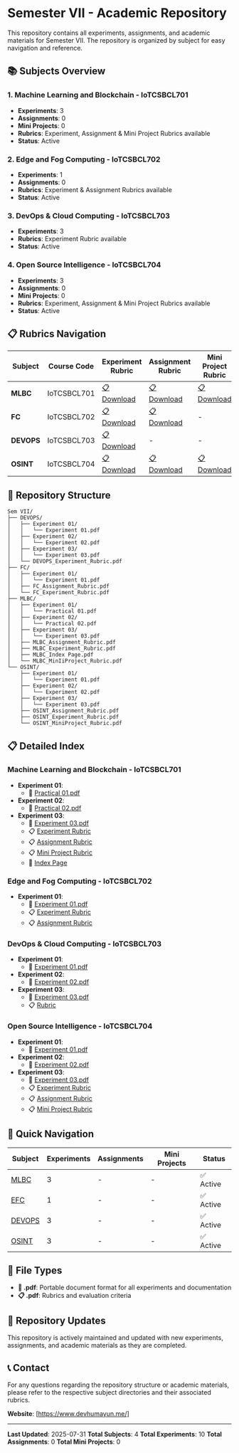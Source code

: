 # Semester VII - Academic Repository

This repository contains all experiments, assignments, and academic materials for Semester VII. The repository is organized by subject for easy navigation and reference.

## 📚 Subjects Overview

### 1. **Machine Learning and Blockchain** - IoTCSBCL701
- **Experiments**: 3
- **Assignments**: 0
- **Mini Projects**: 0
- **Rubrics**: Experiment, Assignment & Mini Project Rubrics available
- **Status**: Active

### 2. **Edge and Fog Computing** - IoTCSBCL702
- **Experiments**: 1
- **Assignments**: 0
- **Rubrics**: Experiment & Assignment Rubrics available
- **Status**: Active

### 3. **DevOps & Cloud Computing** - IoTCSBCL703
- **Experiments**: 3
- **Rubrics**: Experiment Rubric available
- **Status**: Active

### 4. **Open Source Intelligence** - IoTCSBCL704
- **Experiments**: 3
- **Assignments**: 0
- **Mini Projects**: 0
- **Rubrics**: Experiment, Assignment & Mini Project Rubrics available
- **Status**: Active

## 📋 Rubrics Navigation

| Subject | Course Code | Experiment Rubric | Assignment Rubric | Mini Project Rubric |
|---------|-------------|-------------------|-------------------|-------------------|
| **MLBC** | IoTCSBCL701 | [📋 Download](MLBC/MLBC_Experiment_Rubric.pdf) | [📋 Download](MLBC/MLBC_Assignment_Rubric.pdf) | [📋 Download](MLBC/MLBC_MinIiProject_Rubric.pdf) |
| **FC** | IoTCSBCL702 | [📋 Download](FC/FC_Experiment_Rubric.pdf) | [📋 Download](FC/FC_Assignment_Rubric.pdf) | - |
| **DEVOPS** | IoTCSBCL703 | [📋 Download](DEVOPS/DEVOPS_Experiment_Rubric.pdf) | - | - |
| **OSINT** | IoTCSBCL704 | [📋 Download](OSINT/OSINT_Experiment_Rubric.pdf) | [📋 Download](OSINT/OSINT_Assignment_Rubric.pdf) | [📋 Download](OSINT/OSINT_MiniProject_Rubric.pdf) |

## 📁 Repository Structure

```
Sem VII/
├── DEVOPS/
│   ├── Experiment 01/
│   │   └── Experiment 01.pdf
│   ├── Experiment 02/
│   │   └── Experiment 02.pdf
│   ├── Experiment 03/
│   │   └── Experiment 03.pdf
│   └── DEVOPS_Experiment_Rubric.pdf
├── FC/
│   ├── Experiment 01/
│   │   └── Experiment 01.pdf
│   ├── FC_Assignment_Rubric.pdf
│   └── FC_Experiment_Rubric.pdf
├── MLBC/
│   ├── Experiment 01/
│   │   └── Practical 01.pdf
│   ├── Experiment 02/
│   │   └── Practical 02.pdf
│   ├── Experiment 03/
│   │   └── Experiment 03.pdf
│   ├── MLBC_Assignment_Rubric.pdf
│   ├── MLBC_Experiment_Rubric.pdf
│   ├── MLBC_Index Page.pdf
│   └── MLBC_MinIiProject_Rubric.pdf
└── OSINT/
    ├── Experiment 01/
    │   └── Experiment 01.pdf
    ├── Experiment 02/
    │   └── Experiment 02.pdf
    ├── Experiment 03/
    │   └── Experiment 03.pdf
    ├── OSINT_Assignment_Rubric.pdf
    ├── OSINT_Experiment_Rubric.pdf
    └── OSINT_MiniProject_Rubric.pdf
```


## 📋 Detailed Index

### Machine Learning and Blockchain - IoTCSBCL701
- **Experiment 01**:
  - 📄 [Practical 01.pdf](MLBC/Experiment%2001/Practical%2001.pdf)
- **Experiment 02**:
  - 📄 [Practical 02.pdf](MLBC/Experiment%2002/Practical%2002.pdf)
- **Experiment 03**:
  - 📄 [Experiment 03.pdf](MLBC/Experiment%2003/Experiment%2003.pdf)
  - 📋 [Experiment Rubric](MLBC/MLBC_Experiment_Rubric.pdf)
  - 📋 [Assignment Rubric](MLBC/MLBC_Assignment_Rubric.pdf)
  - 📋 [Mini Project Rubric](MLBC/MLBC_MinIiProject_Rubric.pdf)
  - 📄 [Index Page](MLBC/MLBC_Index%20Page.pdf)

### Edge and Fog Computing - IoTCSBCL702
- **Experiment 01**:
  - 📄 [Experiment 01.pdf](FC/Experiment%2001/Experiment%2001.pdf)
  - 📋 [Experiment Rubric](FC/FC_Experiment_Rubric.pdf)
  - 📋 [Assignment Rubric](FC/FC_Assignment_Rubric.pdf)

### DevOps & Cloud Computing - IoTCSBCL703
- **Experiment 01**:
  - 📄 [Experiment 01.pdf](DEVOPS/Experiment%2001/Experiment%2001.pdf)
- **Experiment 02**:
  - 📄 [Experiment 02.pdf](DEVOPS/Experiment%2002/Experiment%2002.pdf)
- **Experiment 03**:
  - 📄 [Experiment 03.pdf](DEVOPS/Experiment%2003/Experiment%2003.pdf)
  - 📋 [Rubric](DEVOPS/DEVOPS_Experiment_Rubric.pdf)

### Open Source Intelligence - IoTCSBCL704
- **Experiment 01**:
  - 📄 [Experiment 01.pdf](OSINT/Experiment%2001/Experiment%2001.pdf)
- **Experiment 02**:
  - 📄 [Experiment 02.pdf](OSINT/Experiment%2002/Experiment%2002.pdf)
- **Experiment 03**:
  - 📄 [Experiment 03.pdf](OSINT/Experiment%2003/Experiment%2003.pdf)
  - 📋 [Experiment Rubric](OSINT/OSINT_Experiment_Rubric.pdf)
  - 📋 [Assignment Rubric](OSINT/OSINT_Assignment_Rubric.pdf)
  - 📋 [Mini Project Rubric](OSINT/OSINT_MiniProject_Rubric.pdf)

## 🚀 Quick Navigation

| Subject | Experiments | Assignments | Mini Projects | Status |
|---------|-------------|-------------|---------------|---------|
| [MLBC](MLBC/) | 3 | - | - | ✅ Active |
| [EFC](FC/) | 1 | - | - | ✅ Active |
| [DEVOPS](DEVOPS/) | 3 | - | - | ✅ Active |
| [OSINT](OSINT/) | 3 | - | - | ✅ Active |

## 📝 File Types

- **📄 .pdf**: Portable document format for all experiments and documentation
- **📋 .pdf**: Rubrics and evaluation criteria

## 🔄 Repository Updates

This repository is actively maintained and updated with new experiments, assignments, and academic materials as they are completed.

## 📞 Contact

For any questions regarding the repository structure or academic materials, please refer to the respective subject directories and their associated rubrics.

**Website**: [https://www.devhumayun.me/]

---

**Last Updated**: 2025-07-31
**Total Subjects**: 4
**Total Experiments**: 10
**Total Assignments**: 0
**Total Mini Projects**: 0
